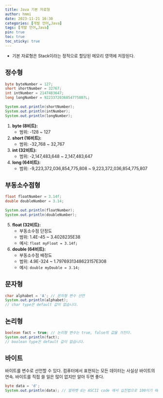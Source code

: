 ```yaml
---
title: Java 기본 자료형
author: hmmi
date: 2023-11-21 16:30
categories: [개발 언어,Java]
tags: [개발 언어,Java]
pin: true
toc: true
toc_sticky: true
---
```


- 기본 자료형은 Stack이라는 정적으로 할당된 메모리 영역에 저장된다.


## 정수형

```java
byte byteNumber = 127;
short shortNumber = 32767;  
int intNumber = 2147483647;  
long longNumber = 9223372036854775807L;  
  
System.out.println(shortNumber);  
System.out.println(intNumber);  
System.out.println(longNumber);
```

1. **byte (8비트):**
    - 범위: -128 ~ 127
2. **short (16비트):**
    - 범위: -32,768 ~ 32,767
3. **int (32비트):**
    - 범위: -2,147,483,648 ~ 2,147,483,647
4. **long (64비트):**
    - 범위: -9,223,372,036,854,775,808 ~ 9,223,372,036,854,775,807

## 부동소수점형

```java
float floatNumber = 3.14f;  
double doubleNumber = 3.14;  
  
System.out.println(floatNumber);  
System.out.println(doubleNumber);
```

5. **float (32비트):**
    - 부동소수점 단정도
    - 범위: 1.4E-45 ~ 3.4028235E38
    - 예시: `float myFloat = 3.14f;`
6. **double (64비트):**
    - 부동소수점 배정도
    - 범위: 4.9E-324 ~ 1.7976931348623157E308
    - 예시: `double myDouble = 3.14;`

## 문자형

```java
char alphabet = 'A'; // 문자형 변수 선언
System.out.println(alphabet);
// char type은 default 값이 없습니다.
```

## 논리형

```java
boolean fact = true; // 논리형 변수는 true, false의 값을 가진다.
System.out.println(fact);
// boolean type은 default 값이 없습니다.
```

## 바이트

바이트를 변수로 선언할 수 있다. 컴퓨터에서 표현되는 모든 데이터는 사실상 바이트의 연속. 바이트를 직접 쓸 일은 많이 없지만 알아 두면 좋다.

```java
byte data = 'd';
System.out.println(data); // 알파벳 d는 ASCII code 에서 십진법으로 100이기 때문에 100이라는 글자가 출력됩니다.
```
